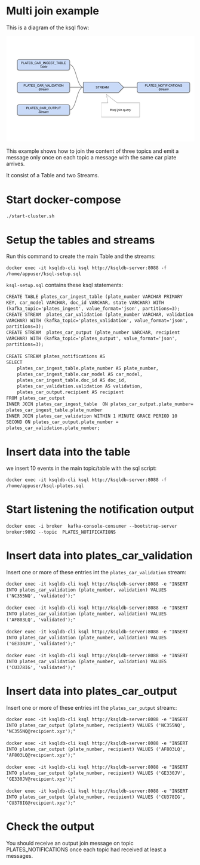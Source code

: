# Multi join example


This is a diagram of the ksql flow:

![Join diagram](ksql-stream.png "Title")

This example shows how to join the content of three topics and emit a message only once on each topic a message with the same car plate arrives.

It consist of a Table and two Streams.

# Start docker-compose

    ./start-cluster.sh

# Setup the tables and streams

Run this command to create the main Table and the streams:

    docker exec -it ksqldb-cli ksql http://ksqldb-server:8088 -f /home/appuser/ksql-setup.sql

```ksql-setup.sql``` contains these ksql statements:

    CREATE TABLE plates_car_ingest_table (plate_number VARCHAR PRIMARY KEY, car_model VARCHAR, doc_id VARCHAR, state VARCHAR) WITH (kafka_topic='plates_ingest', value_format='json', partitions=3);
    CREATE STREAM  plates_car_validation (plate_number VARCHAR, validation VARCHAR) WITH (kafka_topic='plates_validation', value_format='json', partitions=3);
    CREATE STREAM  plates_car_output (plate_number VARCHAR, recipient VARCHAR) WITH (kafka_topic='plates_output', value_format='json', partitions=3);

    CREATE STREAM plates_notifications AS
    SELECT 
        plates_car_ingest_table.plate_number AS plate_number, 
        plates_car_ingest_table.car_model AS car_model, 
        plates_car_ingest_table.doc_id AS doc_id, 
        plates_car_validation.validation AS validation,
        plates_car_output.recipient AS recipient    
    FROM plates_car_output
    INNER JOIN plates_car_ingest_table  ON plates_car_output.plate_number= plates_car_ingest_table.plate_number
    INNER JOIN plates_car_validation WITHIN 1 MINUTE GRACE PERIOD 10 SECOND ON plates_car_output.plate_number = plates_car_validation.plate_number;


# Insert data into the table

we insert 10 events in the main topic/table with the sql script:

    docker exec -it ksqldb-cli ksql http://ksqldb-server:8088 -f /home/appuser/ksql-plates.sql

# Start listening the notification output

    docker exec -i broker  kafka-console-consumer --bootstrap-server  broker:9092 --topic  PLATES_NOTIFICATIONS

# Insert data into plates_car_validation

Insert one or more of these entries int the ```plates_car_validation``` stream:

    docker exec -it ksqldb-cli ksql http://ksqldb-server:8088 -e "INSERT INTO plates_car_validation (plate_number, validation) VALUES ('NC355NQ', 'validated');"

    docker exec -it ksqldb-cli ksql http://ksqldb-server:8088 -e "INSERT INTO plates_car_validation (plate_number, validation) VALUES ('AF803LQ', 'validated');"

    docker exec -it ksqldb-cli ksql http://ksqldb-server:8088 -e "INSERT INTO plates_car_validation (plate_number, validation) VALUES ('GE330JV', 'validated');"

    docker exec -it ksqldb-cli ksql http://ksqldb-server:8088 -e "INSERT INTO plates_car_validation (plate_number, validation) VALUES ('CU378IG', 'validated');"


# Insert data into plates_car_output

Insert one or more of these entries int the ```plates_car_output``` stream::

    docker exec -it ksqldb-cli ksql http://ksqldb-server:8088 -e "INSERT INTO plates_car_output (plate_number, recipient) VALUES ('NC355NQ', 'NC355NQ@recipient.xyz');"

    docker exec -it ksqldb-cli ksql http://ksqldb-server:8088 -e "INSERT INTO plates_car_output (plate_number, recipient) VALUES ('AF803LQ', 'AF803LQ@recipient.xyz');"

    docker exec -it ksqldb-cli ksql http://ksqldb-server:8088 -e "INSERT INTO plates_car_output (plate_number, recipient) VALUES ('GE330JV', 'GE330JV@recipient.xyz');"

    docker exec -it ksqldb-cli ksql http://ksqldb-server:8088 -e "INSERT INTO plates_car_output (plate_number, recipient) VALUES ('CU378IG', 'CU378IG@recipient.xyz');"


# Check the output

You should receive an output join message on topic PLATES_NOTIFICATIONS once each topic had received at least a messages.